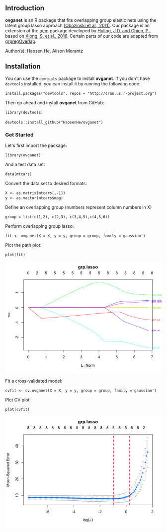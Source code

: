 ## Introduction

**ovganet** is an R package that fits overlapping group elastic nets using the latent group lasso approach [(Obozinski et al., 2011)](https://arxiv.org/abs/1110.0413). Our package is an extension of the [oem](https://github.com/jaredhuling/oem) package developed by [Huling, J.D. and Chien, P.](https://arxiv.org/abs/1801.09661), based on [Xiong, S. et al., 2016](https://www.tandfonline.com/doi/full/10.1080/00401706.2015.1054436). Certain parts of our code are adapted from [grpregOverlap](https://github.com/YaohuiZeng/grpregOverlap).

Author(s): Haosen He, Alison Morantz

## Installation

You can use the `devtools` package to install **ovganet**. If you don't have `devtools` installed, you can install it by running the following code:

```
install.packages("devtools", repos = "http://cran.us.r-project.org")
```

Then go ahead and install **ovganet** from GitHub:

```
library(devtools)

devtools::install_github("HaosenHe/ovganet")
```

### Get Started

Let's first import the package:

```
library(ovganet)
```

And a test data set:

```
data(mtcars)
```

Convert the data set to desired formats:

```         
X <- as.matrix(mtcars[,-1])
y <- as.vector(mtcars$mpg)
```

Define an overlapping group (numbers represent column numbers in X)

```         
group = list(c(1,2), c(2,3), c(3,4,5),c(4,5,6))
```

Perform overlapping group lasso:

```         
fit <- ovganet(X = X, y = y, group = group, family ='gaussian')
```

Plot the path plot:

```         
plot(fit)
```

![](README_files/figure-markdown_strict/unnamed-chunk-8-1.png) 

Fit a cross-validated model:

```         
cvfit <- cv.ovganet(X = X, y = y, group = group, family ='gaussian')
```

Plot CV plot:

```         
plot(cvfit)
```

![](README_files/figure-markdown_strict/unnamed-chunk-10-1.png)
